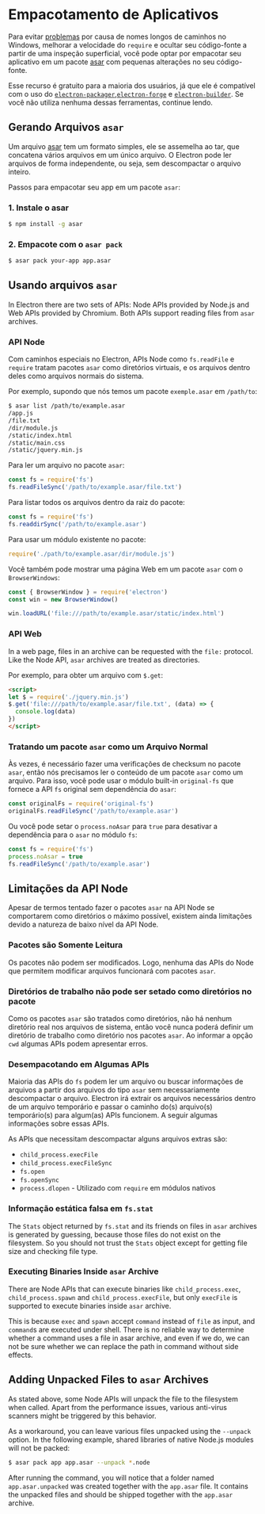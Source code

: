 # Empacotamento de Aplicativos

Para evitar [problemas](https://github.com/joyent/node/issues/6960) por causa de nomes longos de caminhos no Windows, melhorar a velocidade do `require` e ocultar seu código-fonte a partir de uma inspeção superficial, você pode optar por empacotar seu aplicativo em um pacote [asar](https://github.com/electron/asar) com pequenas alterações no seu código-fonte.

Esse recurso é gratuito para a maioria dos usuários, já que ele é compatível com o uso do [`electron-packager`](https://github.com/electron/electron-packager),[`electron-forge`](https://github.com/electron-userland/electron-forge) e [`electron-builder`](https://github.com/electron-userland/electron-builder). Se você não utiliza nenhuma dessas ferramentas, continue lendo.

## Gerando Arquivos `asar`

Um arquivo [asar](https://github.com/electron/asar) tem um formato simples, ele se assemelha ao tar, que concatena vários arquivos em um único arquivo. O Electron pode ler arquivos de forma independente, ou seja, sem descompactar o arquivo inteiro.

Passos para empacotar seu app em um pacote `asar`:

### 1. Instale o asar

```sh
$ npm install -g asar
```

### 2. Empacote com o `asar pack`

```sh
$ asar pack your-app app.asar
```

## Usando arquivos `asar`

In Electron there are two sets of APIs: Node APIs provided by Node.js and Web APIs provided by Chromium. Both APIs support reading files from `asar` archives.

### API Node

Com caminhos especiais no Electron, APIs Node como `fs.readFile` e `require` tratam pacotes `asar` como diretórios virtuais, e os arquivos dentro deles como arquivos normais do sistema.

Por exemplo, supondo que nós temos um pacote `exemple.asar` em `/path/to`:

```sh
$ asar list /path/to/example.asar
/app.js
/file.txt
/dir/module.js
/static/index.html
/static/main.css
/static/jquery.min.js
```

Para ler um arquivo no pacote `asar`:

```javascript
const fs = require('fs')
fs.readFileSync('/path/to/example.asar/file.txt')
```

Para listar todos os arquivos dentro da raiz do pacote:

```javascript
const fs = require('fs')
fs.readdirSync('/path/to/example.asar')
```

Para usar um módulo existente no pacote:

```javascript
require('./path/to/example.asar/dir/module.js')
```

Você também pode mostrar uma página Web em um pacote `asar` com o `BrowserWindows`:

```javascript
const { BrowserWindow } = require('electron')
const win = new BrowserWindow()

win.loadURL('file:///path/to/example.asar/static/index.html')
```

### API Web

In a web page, files in an archive can be requested with the `file:` protocol. Like the Node API, `asar` archives are treated as directories.

Por exemplo, para obter um arquivo com `$.get`:

```html
<script>
let $ = require('./jquery.min.js')
$.get('file:///path/to/example.asar/file.txt', (data) => {
  console.log(data)
})
</script>
```

### Tratando um pacote `asar` como um Arquivo Normal

Às vezes, é necessário fazer uma verificações de checksum no pacote `asar`, então nós precisamos ler o conteúdo de um pacote `asar` como um arquivo. Para isso, você pode usar o módulo built-in `original-fs` que fornece a API `fs` original sem dependência do `asar`:

```javascript
const originalFs = require('original-fs')
originalFs.readFileSync('/path/to/example.asar')
```

Ou você pode setar o `process.noAsar` para `true` para desativar a dependência para o `asar` no módulo `fs`:

```javascript
const fs = require('fs')
process.noAsar = true
fs.readFileSync('/path/to/example.asar')
```

## Limitações da API Node

Apesar de termos tentado fazer o pacotes `asar` na API Node se comportarem como diretórios o máximo possível, existem ainda limitações devido a natureza de baixo nível da API Node.

### Pacotes são Somente Leitura

Os pacotes não podem ser modificados. Logo, nenhuma das APIs do Node que permitem modificar arquivos funcionará com pacotes `asar`.

### Diretórios de trabalho não pode ser setado como diretórios no pacote

Como os pacotes `asar` são tratados como diretórios, não há nenhum diretório real nos arquivos de sistema, então você nunca poderá definir um diretório de trabalho como diretório nos pacotes `asar`. Ao informar a opção `cwd` algumas APIs podem apresentar erros.

### Desempacotando em Algumas APIs

Maioria das APIs do `fs` podem ler um arquivo ou buscar informações de arquivos a partir dos arquivos do tipo `asar` sem necessariamente descompactar o arquivo. Electron irá extrair os arquivos necessários dentro de um arquivo temporário e passar o caminho do(s) arquivo(s) temporário(s) para algum(as) APIs funcionem. A seguir algumas informações sobre essas APIs.

As APIs que necessitam descompactar alguns arquivos extras são:

* `child_process.execFile`
* `child_process.execFileSync`
* `fs.open`
* `fs.openSync`
* `process.dlopen` - Utilizado com `require` em módulos nativos

### Informação estática falsa em `fs.stat`

The `Stats` object returned by `fs.stat` and its friends on files in `asar` archives is generated by guessing, because those files do not exist on the filesystem. So you should not trust the `Stats` object except for getting file size and checking file type.

### Executing Binaries Inside `asar` Archive

There are Node APIs that can execute binaries like `child_process.exec`, `child_process.spawn` and `child_process.execFile`, but only `execFile` is supported to execute binaries inside `asar` archive.

This is because `exec` and `spawn` accept `command` instead of `file` as input, and `command`s are executed under shell. There is no reliable way to determine whether a command uses a file in asar archive, and even if we do, we can not be sure whether we can replace the path in command without side effects.

## Adding Unpacked Files to `asar` Archives

As stated above, some Node APIs will unpack the file to the filesystem when called. Apart from the performance issues, various anti-virus scanners might be triggered by this behavior.

As a workaround, you can leave various files unpacked using the `--unpack` option. In the following example, shared libraries of native Node.js modules will not be packed:

```sh
$ asar pack app app.asar --unpack *.node
```

After running the command, you will notice that a folder named `app.asar.unpacked` was created together with the `app.asar` file. It contains the unpacked files and should be shipped together with the `app.asar` archive.

